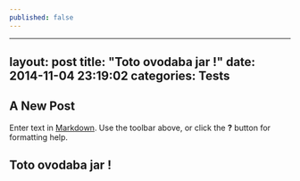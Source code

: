 ```yaml
---
published: false
---
```


---
layout: post
title:  "Toto ovodaba jar !"
date:   2014-11-04 23:19:02
categories: Tests
---
## A New Post

Enter text in [Markdown](http://daringfireball.net/projects/markdown/). Use the toolbar above, or click the **?** button for formatting help.

## Toto ovodaba jar !
